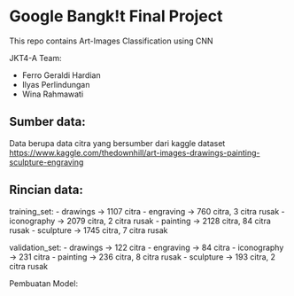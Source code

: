 # Google Bangk!t Final Project
This repo contains Art-Images Classification using CNN

JKT4-A Team:
- Ferro Geraldi Hardian
- Ilyas Perlindungan
- Wina Rahmawati

## Sumber data:

Data berupa data citra yang bersumber dari kaggle dataset https://www.kaggle.com/thedownhill/art-images-drawings-painting-sculpture-engraving

## Rincian data:

  training_set:
    - drawings -> 1107 citra
    - engraving -> 760 citra, 3 citra rusak
    - iconography -> 2079 citra, 2 citra rusak
    - painting -> 2128 citra, 84 citra rusak 
    - sculpture -> 1745 citra, 7 citra rusak
    
  validation_set:
    - drawings -> 122 citra
    - engraving -> 84 citra
    - iconography -> 231 citra
    - painting -> 236 citra, 8 citra rusak
    - sculpture -> 193 citra, 2 citra rusak

Pembuatan Model:



